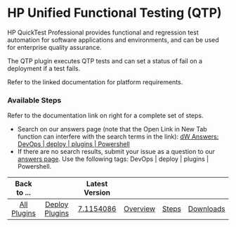 
# HP Unified Functional Testing (QTP)

HP QuickTest Professional provides functional and regression test automation for software applications and environments, and can be used for enterprise quality assurance.

The QTP plugin executes QTP tests and can set a status of fail on a deployment if a test fails.

Refer to the linked documentation for platform requirements.


### Available Steps

Refer to the documentation link on right for a complete set of steps.


* Search on our answers page (note that the Open Link in New Tab function can interfere with the search terms in the link): [dW Answers: DevOps | deploy | plugins | Powershell](https://developer.ibm.com/answers/search.html?f=&type=question&redirect=search%2Fsearch&sort=relevance&q=urbancode+%7C+deploy+%7C+plugins+%7C+powershell)
* If there are no search results, submit your issue as a question to our [answers page](https://community.ibm.com/community/user/wasdevops/urbancode-discussion). Use the following tags: DevOps | deploy | plugins | Powershell.


|Back to ...||Latest Version||||
| :---: | :---: | :---: | :---: | :---: | :---: |
|[All Plugins](../../index.md)|[Deploy Plugins](../README.md)|[7.1154086](https://raw.githubusercontent.com/UrbanCode/IBM-UCD-PLUGINS/main/files/QTP/ucd-QTP-7.1154086.zip)|[Overview](overview.md)|[Steps](steps.md)|[Downloads](downloads.md)|
